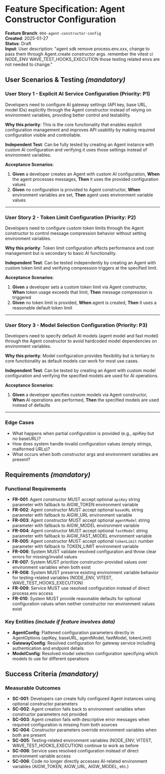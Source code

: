 # Feature Specification: Agent Constructor Configuration

**Feature Branch**: `004-agent-constructor-config`  
**Created**: 2025-01-27  
**Status**: Draft  
**Input**: User description: "agent sdk remove process.env.xxx, change to pass them through Agent.create constructor args. remember the vitest ci NODE_ENV WAVE_TEST_HOOKS_EXECUTION those testing related envs are not needed to change."

## User Scenarios & Testing *(mandatory)*

### User Story 1 - Explicit AI Service Configuration (Priority: P1)

Developers need to configure AI gateway settings (API key, base URL, model IDs) explicitly through the Agent constructor instead of relying on environment variables, providing better control and testability.

**Why this priority**: This is the core functionality that enables explicit configuration management and improves API usability by making required configuration visible and controllable.

**Independent Test**: Can be fully tested by creating an Agent instance with custom AI configuration and verifying it uses those settings instead of environment variables.

**Acceptance Scenarios**:

1. **Given** a developer creates an Agent with custom AI configuration, **When** the agent processes messages, **Then** it uses the provided configuration values
2. **Given** no configuration is provided to Agent constructor, **When** environment variables are set, **Then** agent uses environment variable values

---

### User Story 2 - Token Limit Configuration (Priority: P2)

Developers need to configure custom token limits through the Agent constructor to control message compression behavior without setting environment variables.

**Why this priority**: Token limit configuration affects performance and cost management but is secondary to basic AI functionality.

**Independent Test**: Can be tested independently by creating an Agent with custom token limit and verifying compression triggers at the specified limit.

**Acceptance Scenarios**:

1. **Given** a developer sets a custom token limit via Agent constructor, **When** token usage exceeds that limit, **Then** message compression is triggered
2. **Given** no token limit is provided, **When** agent is created, **Then** it uses a reasonable default token limit

---

### User Story 3 - Model Selection Configuration (Priority: P3)

Developers need to specify default AI models (agent model and fast model) through the Agent constructor to avoid hardcoded model dependencies on environment variables.

**Why this priority**: Model configuration provides flexibility but is tertiary to core functionality as default models can work for most use cases.

**Independent Test**: Can be tested by creating an Agent with custom model configuration and verifying the specified models are used for AI operations.

**Acceptance Scenarios**:

1. **Given** a developer specifies custom models via Agent constructor, **When** AI operations are performed, **Then** the specified models are used instead of defaults

---

### Edge Cases

- What happens when partial configuration is provided (e.g., apiKey but no baseURL)?
- How does system handle invalid configuration values (empty strings, malformed URLs)?
- What occurs when both constructor args and environment variables are present?

## Requirements *(mandatory)*

### Functional Requirements

- **FR-001**: Agent constructor MUST accept optional `apiKey` string parameter with fallback to AIGW_TOKEN environment variable
- **FR-002**: Agent constructor MUST accept optional `baseURL` string parameter with fallback to AIGW_URL environment variable
- **FR-003**: Agent constructor MUST accept optional `agentModel` string parameter with fallback to AIGW_MODEL environment variable
- **FR-004**: Agent constructor MUST accept optional `fastModel` string parameter with fallback to AIGW_FAST_MODEL environment variable
- **FR-005**: Agent constructor MUST accept optional `tokenLimit` number parameter with fallback to TOKEN_LIMIT environment variable
- **FR-006**: System MUST validate resolved configuration and throw clear errors for missing/invalid values
- **FR-007**: System MUST prioritize constructor-provided values over environment variables when both exist
- **FR-008**: System MUST preserve existing environment variable behavior for testing-related variables (NODE_ENV, VITEST, WAVE_TEST_HOOKS_EXECUTION)
- **FR-009**: Service MUST use resolved configuration instead of direct process.env access
- **FR-010**: System MUST provide reasonable defaults for optional configuration values when neither constructor nor environment values exist

### Key Entities *(include if feature involves data)*

- **AgentConfig**: Flattened configuration parameters directly in AgentOptions (apiKey, baseURL, agentModel, fastModel, tokenLimit)
- **GatewayConfig**: Resolved configuration for gateway service including authentication and endpoint details
- **ModelConfig**: Resolved model selection configuration specifying which models to use for different operations

## Success Criteria *(mandatory)*

### Measurable Outcomes

- **SC-001**: Developers can create fully configured Agent instances using optional constructor parameters
- **SC-002**: Agent creation falls back to environment variables when constructor parameters not provided
- **SC-003**: Agent creation fails with descriptive error messages when required configuration is missing from both sources
- **SC-004**: Constructor parameters override environment variables when both are present
- **SC-005**: Testing-related environment variables (NODE_ENV, VITEST, WAVE_TEST_HOOKS_EXECUTION) continue to work as before
- **SC-006**: Service uses resolved configuration instead of direct environment variable access
- **SC-006**: Code no longer directly accesses AI-related environment variables (AIGW_TOKEN, AIGW_URL, AIGW_MODEL, etc.)